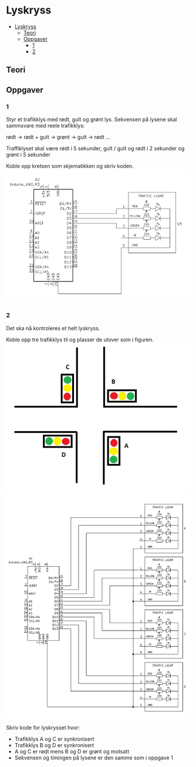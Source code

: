 # Lyskryss
- [Lyskryss](#lyskryss)
  - [Teori](#teori)
  - [Oppgaver](#oppgaver)
    - [1](#1)
    - [2](#2)

## Teori
## Oppgaver
### 1
Styr et trafikklys med rødt, gult og grønt lys.
Sekvensen på lysene skal sammsvare med reele trafikklys: 

rødt -> rødt + gult -> grønt -> gult -> rødt ...

Traffiklyset skal være rødt i 5 sekunder, gult / gult og rødt i 2 sekunder og grønt i 5 sekunder

Koble opp kretsen som skjematikken og skriv koden.
![image](Schematic_1.png)
### 2
Det ska nå kontroleres et helt lyskryss.

Koble opp tre trafikklys til og plasser de utover som i figuren.
![image](lyskryss.jpg)
![image](Schematic_2.png)

Skriv kode for lyskrysset hvor:
- Trafikklys A og C er synkronisert
- Trafikklys B og D er synkronisert
- A og C er rødt mens B og D er grønt og motsatt
- Sekvensen og timingen på lysene er den samme som i oppgave 1